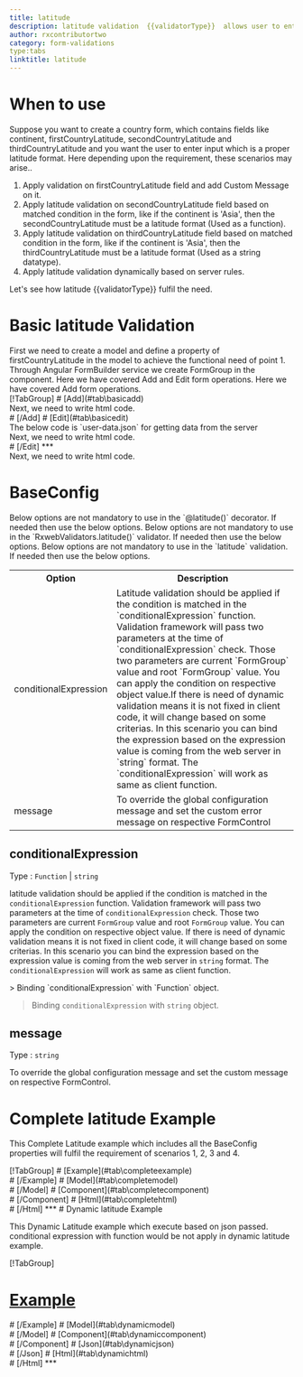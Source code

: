 ```yaml
---
title: latitude
description: latitude validation  {{validatorType}}  allows user to enter value which is valid latitude.
author: rxcontributortwo
category: form-validations
type:tabs
linktitle: latitude
---
```

# When to use
Suppose you want to create a country form, which contains fields like continent, firstCountryLatitude, secondCountryLatitude and thirdCountryLatitude and you want the user to enter input which is a proper latitude format. Here depending upon the requirement, these scenarios may arise..

<ol class='showHideElement'>
    <li>Apply validation on firstCountryLatitude field and add Custom Message on it.</li>
    <li>Apply latitude validation on secondCountryLatitude field based on matched condition in the form, like if the continent is 'Asia', then the secondCountryLatitude must be a latitude format (Used as a function).</li>
    <li>Apply latitude validation on thirdCountryLatitude field  based on matched condition in the form, like if the continent is 'Asia', then the thirdCountryLatitude must be a latitude format (Used as a string datatype).</li>
    <data-scope scope="['decorator','validator']">
    <li>Apply latitude validation dynamically based on server rules.</li>
    </data-scope>
</ol>

Let's see how latitude  {{validatorType}}  fulfil the need.

# Basic latitude Validation

<data-scope scope="['decorator','template-driven-directives','template-driven-decorators']">
First we need to create a model and define a property of firstCountryLatitude in the model to achieve the functional need of point 1.
<div component="app-code" key="latitude-add-model"></div> 
</data-scope>
Through Angular FormBuilder service we create FormGroup in the component.
<data-scope scope="['decorator']">
Here we have covered Add and Edit form operations. 
</data-scope>

<data-scope scope="['validator','template-driven-directives','template-driven-decorators']">
Here we have covered Add form operations. 
</data-scope>

<data-scope scope="['decorator']">
<div component="app-tabs" key="basic-operations"></div>
[!TabGroup]
# [Add](#tab\basicadd)
<div component="app-code" key="latitude-add-component"></div> 
Next, we need to write html code.
<div component="app-code" key="latitude-add-html"></div> 
<div component="app-example-runner" ref-component="app-latitude-add"></div>
# [/Add]
# [Edit](#tab\basicedit)
<div component="app-code" key="latitude-edit-component"></div> 
The below code is `user-data.json` for getting data from the server
<div component="app-code" key="latitude-edit-json"></div> 
Next, we need to write html code.
<div component="app-code" key="latitude-edit-html"></div> 
<div component="app-example-runner" ref-component="app-latitude-edit"></div>
# [/Edit]
***
</data-scope>

<data-scope scope="['validator','template-driven-directives','template-driven-decorators']">
<div component="app-code" key="latitude-add-component"></div> 
Next, we need to write html code.
<div component="app-code" key="latitude-add-html"></div> 
<div component="app-example-runner" ref-component="app-latitude-add"></div>
</data-scope>

# BaseConfig
<data-scope scope="['decorator']">
Below options are not mandatory to use in the `@latitude()` decorator. If needed then use the below options.
</data-scope>
<data-scope scope="['validator']">
Below options are not mandatory to use in the `RxwebValidators.latitude()` validator. If needed then use the below options.
</data-scope>
<data-scope scope="['template-driven-directives','template-driven-decorators']">
Below options are not mandatory to use in the `latitude` validation. If needed then use the below options.
</data-scope>

<table class="table table-bordered table-striped showHideElement">
<tr><th>Option</th><th>Description</th></tr>
<tr><td><a  title="conditionalExpression">conditionalExpression</a></td><td>Latitude validation should be applied if the condition is matched in the `conditionalExpression` function. Validation framework will pass two parameters at the time of `conditionalExpression` check. Those two parameters are current `FormGroup` value and root `FormGroup` value. You can apply the condition on respective object value.If there is need of dynamic validation means it is not fixed in client code, it will change based on some criterias. In this scenario you can bind the expression based on the expression value is coming from the web server in `string` format. The `conditionalExpression` will work as same as client function.</td></tr>
<tr><td><a  title="message">message</a></td><td>To override the global configuration message and set the custom error message on respective FormControl</td></tr>
</table>

## conditionalExpression 
Type :  `Function`  |  `string` 

latitude validation should be applied if the condition is matched in the `conditionalExpression` function. Validation framework will pass two parameters at the time of `conditionalExpression` check. Those two parameters are current `FormGroup` value and root `FormGroup` value. You can apply the condition on respective object value.
If there is need of dynamic validation means it is not fixed in client code, it will change based on some criterias. In this scenario you can bind the expression based on the expression value is coming from the web server in `string` format. The `conditionalExpression` will work as same as client function.

<data-scope scope="['validator','decorator']">
> Binding `conditionalExpression` with `Function` object.
<div component="app-code" key="latitude-conditionalExpressionExampleFunction-model"></div> 
</data-scope>

> Binding `conditionalExpression` with `string` object.
<div component="app-code" key="latitude-conditionalExpressionExampleString-model"></div> 

<div component="app-example-runner" ref-component="app-latitude-conditionalExpression" title="latitude {{validatorType}} with conditionalExpression" key="conditionalExpression"></div>

## message 
Type :  `string` 

To override the global configuration message and set the custom message on respective FormControl.

<div component="app-code" key="latitude-messageExample-model"></div> 
<div component="app-example-runner" ref-component="app-latitude-message" title="latitude {{validatorType}} with message" key="message"></div>

# Complete latitude Example

This Complete Latitude example which includes all the BaseConfig properties will fulfil the requirement of scenarios 1, 2, 3 and 4.

<div component="app-tabs" key="complete"></div>
[!TabGroup]
# [Example](#tab\completeexample)
<div component="app-example-runner" ref-component="app-latitude-complete"></div>
# [/Example]
<data-scope scope="['decorator','template-driven-directives','template-driven-decorators']">
# [Model](#tab\completemodel)
<div component="app-code" key="latitude-complete-model"></div>
# [/Model]
</data-scope>
# [Component](#tab\completecomponent)
<div component="app-code" key="latitude-complete-component"></div> 
# [/Component]
# [Html](#tab\completehtml)
<div component="app-code" key="latitude-complete-html"></div>
# [/Html]
***

<data-scope scope="['decorator','validator']">
# Dynamic latitude Example

This Dynamic Latitude example which execute based on json passed. conditional expression with function would be not apply in dynamic latitude example. 

<div component="app-tabs" key="dynamic"></div>

[!TabGroup]
# [Example](#tab\dynamicexample)
<div component="app-example-runner" ref-component="app-latitude-dynamic"></div>
# [/Example]
<data-scope scope="['decorator']">
# [Model](#tab\dynamicmodel)
<div component="app-code" key="latitude-dynamic-model"></div>
# [/Model]
</data-scope>
# [Component](#tab\dynamiccomponent)
<div component="app-code" key="latitude-dynamic-component"></div>
# [/Component]
# [Json](#tab\dynamicjson)
<div component="app-code" key="latitude-dynamic-json"></div>
# [/Json]
# [Html](#tab\dynamichtml)
<div component="app-code" key="latitude-dynamic-html"></div> 
# [/Html]
***
</data-scope>
